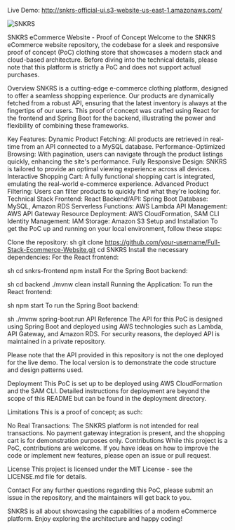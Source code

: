 Live Demo: http://snkrs-official-ui.s3-website-us-east-1.amazonaws.com/

![SNKRS](https://alfonzasportfolio.s3.amazonaws.com/SNKRSPhoto.png)

SNKRS eCommerce Website - Proof of Concept
Welcome to the SNKRS eCommerce website repository, the codebase for a sleek and responsive proof of concept (PoC) clothing store that showcases a modern stack and cloud-based architecture. Before diving into the technical details, please note that this platform is strictly a PoC and does not support actual purchases.

Overview
SNKRS is a cutting-edge e-commerce clothing platform, designed to offer a seamless shopping experience. Our products are dynamically fetched from a robust API, ensuring that the latest inventory is always at the fingertips of our users. This proof of concept was crafted using React for the frontend and Spring Boot for the backend, illustrating the power and flexibility of combining these frameworks.

Key Features:
Dynamic Product Fetching: All products are retrieved in real-time from an API connected to a MySQL database.
Performance-Optimized Browsing: With pagination, users can navigate through the product listings quickly, enhancing the site's performance.
Fully Responsive Design: SNKRS is tailored to provide an optimal viewing experience across all devices.
Interactive Shopping Cart: A fully functional shopping cart is integrated, emulating the real-world e-commerce experience.
Advanced Product Filtering: Users can filter products to quickly find what they're looking for.
Technical Stack
Frontend: React
Backend/API: Spring Boot
Database: MySQL, Amazon RDS
Serverless Functions: AWS Lambda
API Management: AWS API Gateway
Resource Deployment: AWS CloudFormation, SAM CLI
Identity Management: IAM
Storage: Amazon S3
Setup and Installation
To get the PoC up and running on your local environment, follow these steps:

Clone the repository:
sh
git clone https://github.com/your-username/Full-Stack-Ecommerce-Website.git
cd SNKRS
Install the necessary dependencies:
For the React frontend:

sh
cd snkrs-frontend
npm install
For the Spring Boot backend:

sh
cd backend
./mvnw clean install
Running the Application:
To run the React frontend:

sh
npm start
To run the Spring Boot backend:

sh
./mvnw spring-boot:run
API Reference
The API for this PoC is designed using Spring Boot and deployed using AWS technologies such as Lambda, API Gateway, and Amazon RDS. For security reasons, the deployed API is maintained in a private repository.

Please note that the API provided in this repository is not the one deployed for the live demo. The local version is to demonstrate the code structure and design patterns used.

Deployment
This PoC is set up to be deployed using AWS CloudFormation and the SAM CLI. Detailed instructions for deployment are beyond the scope of this README but can be found in the deployment directory.

Limitations
This is a proof of concept; as such:

No Real Transactions: The SNKRS platform is not intended for real transactions. No payment gateway integration is present, and the shopping cart is for demonstration purposes only.
Contributions
While this project is a PoC, contributions are welcome. If you have ideas on how to improve the code or implement new features, please open an issue or pull request.

License
This project is licensed under the MIT License - see the LICENSE.md file for details.

Contact
For any further questions regarding this PoC, please submit an issue in the repository, and the maintainers will get back to you.

SNKRS is all about showcasing the capabilities of a modern eCommerce platform. Enjoy exploring the architecture and happy coding!
